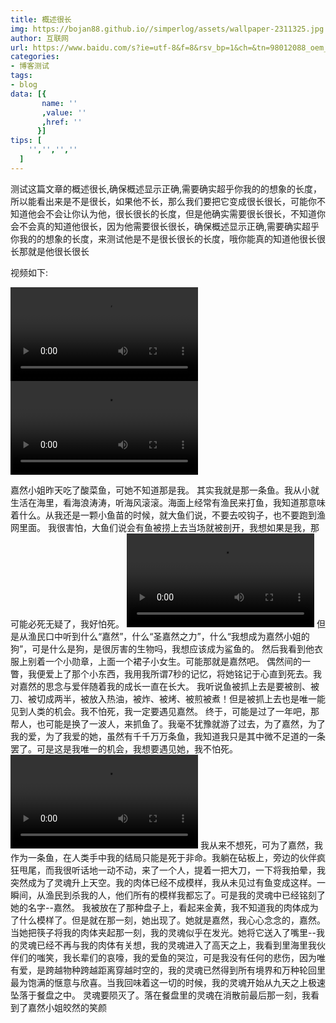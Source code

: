 ```yaml
---
title: 概述很长
img: https://bojan88.github.io//simperlog/assets/wallpaper-2311325.jpg
author: 互联网
url: https://www.baidu.com/s?ie=utf-8&f=8&rsv_bp=1&ch=&tn=98012088_oem_dg&bar=&wd=%E7%BD%91%E7%BB%9C
categories:
- 博客测试
tags:
- blog
data: [{
       name: ''
       ,value: ''
       ,href: ''
      }]
tips: [  
    '','','',''
  ]
---
```

测试这篇文章的概述很长,确保概述显示正确,需要确实超乎你我的的想象的长度，所以能看出来是不是很长，如果他不长，那么我们要把它变成很长很长，可能你不知道他会不会让你认为他，很长很长的长度，但是他确实需要很长很长，不知道你会不会真的知道他很长，因为他需要很长很长，确保概述显示正确,需要确实超乎你我的的想象的长度，来测试他是不是很长很长的长度，哦你能真的知道他很长很长那就是他很长很长

<!--more-->



视频如下:


<video controls>
  <source  src="/v1.mp4" type="video/mp4">
  <source src="movie.ogg" type="video/ogg">
  <source src="/v5.webm" type="video/webm">
您的浏览器不支持Video标签。
</video>


<video controls>
  <source src="/v5.webm" type="video/webm">
  <source  src="/v1.mp4" type="video/mp4">
  <source src="movie.ogg" type="video/ogg">
您的浏览器不支持Video标签。
</video>



嘉然小姐昨天吃了酸菜鱼，可她不知道那是我。
  其实我就是那一条鱼。我从小就生活在海里，看海浪涛涛，听海风滚滚。海面上经常有渔民来打鱼，我知道那意味着什么。从我还是一颗小鱼苗的时候，就大鱼们说，不要去咬钩子，也不要跑到渔网里面。
  我很害怕，大鱼们说会有鱼被捞上去当场就被剖开，我想如果是我，那可能必死无疑了，我好怕死。
<video controls class="left">
  <source src="/v5.webm" type="video/webm">
  <source  src="/v1.mp4" type="video/mp4">
  <source src="movie.ogg" type="video/ogg">
您的浏览器不支持Video标签。
</video>
  但是从渔民口中听到什么“嘉然”，什么“圣嘉然之力”，什么“我想成为嘉然小姐的狗”，可是什么是狗，是很厉害的生物吗，我想应该成为鲨鱼的。
  然后我看到他衣服上别着一个小勋章，上面一个裙子小女生。可能那就是嘉然吧。
  偶然间的一瞥，我便爱上了那个小东西，我用我所谓7秒的记忆，将她铭记于心直到死去。我对嘉然的思念与爱伴随着我的成长一直在长大。
  我听说鱼被抓上去是要被剖、被刀、被切成两半，被放入热油，被炸、被烤、被煎被煮！但是被抓上去也是唯一能见到人类的机会。我不怕死，我一定要遇见嘉然。
  终于，可能是过了一年吧，那帮人，也可能是换了一波人，来抓鱼了。我毫不犹豫就游了过去，为了嘉然，为了我的爱，为了我爱的她，虽然有千千万万条鱼，我知道我只是其中微不足道的一条罢了。可是这是我唯一的机会，我想要遇见她，我不怕死。
<video controls class="right">
  <source  src="/v1.mp4" type="video/mp4">
  <source src="movie.ogg" type="video/ogg">
  <source src="/v5.webm" type="video/webm">
您的浏览器不支持Video标签。
</video>
  我从来不想死，可为了嘉然，我作为一条鱼，在人类手中我的结局只能是死于非命。我躺在砧板上，旁边的伙伴疯狂甩尾，而我很听话地一动不动，来了一个人，提着一把大刀，一下将我拍晕，我突然成为了灵魂升上天空。我的肉体已经不成模样，我从未见过有鱼变成这样。一瞬间，从渔民到杀我的人，他们所有的模样我都忘了。可是我的灵魂中已经铭刻了她的名字--嘉然。
  我被放在了那种盘子上，看起来金黄，我不知道我的肉体成为了什么模样了。但是就在那一刻，她出现了。她就是嘉然，我心心念念的，嘉然。
  当她把筷子将我的肉体夹起那一刻，我的灵魂似乎在发光。她将它送入了嘴里--我的灵魂已经不再与我的肉体有关想，我的灵魂进入了高天之上，我看到里海里我伙伴们的嗤笑，我长辈们的哀嚎，我的爱鱼的哭泣，可是我没有任何的悲伤，因为唯有爱，是跨越物种跨越距离穿越时空的，我的灵魂已然得到所有境界和万种轮回里最为饱满的惬意与欣喜。当我回味着这一切的时候，我的灵魂开始从九天之上极速坠落于餐盘之中。
  灵魂要陨灭了。落在餐盘里的灵魂在消散前最后那一刻，我看到了嘉然小姐皎然的笑颜
